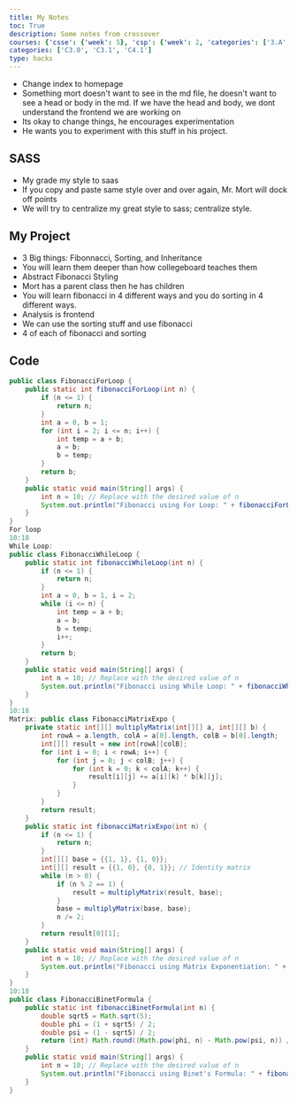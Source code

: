 ```yaml
---
title: My Notes
toc: True
description: Some notes from crossover
courses: {'csse': {'week': 5}, 'csp': {'week': 2, 'categories': ['3.A', '5.B']}, 'csa': {'week': 6}}
categories: ['C3.0', 'C3.1', 'C4.1']
type: hacks
---
```

- Change index to homepage
- Something mort doesn't want to see in the md file, he doesn't want to see a head or body in the md. If we have the head and body, we dont understand the frontend we are working on
- Its okay to change things, he encourages experimentation
- He wants you to experiment with this stuff in his project.
## SASS
- My grade my style to saas
- If you copy and paste same style over and over again, Mr. Mort will dock off points
- We will try to centralize my great style to sass; centralize style.
## My Project
- 3 Big things: Fibonnacci, Sorting, and Inheritance
- You will learn them deeper than how collegeboard teaches them
- Abstract Fibonacci Styling
- Mort has a parent class then he has children
- You will learn fibonacci in 4 different ways and you do sorting in 4 different ways.
- Analysis is frontend
- We can use the sorting stuff and use fibonacci
- 4 of each of fibonacci and sorting
## Code
```java
public class FibonacciForLoop {
    public static int fibonacciForLoop(int n) {
        if (n <= 1) {
            return n;
        }
        int a = 0, b = 1;
        for (int i = 2; i <= n; i++) {
            int temp = a + b;
            a = b;
            b = temp;
        }
        return b;
    }
    public static void main(String[] args) {
        int n = 10; // Replace with the desired value of n
        System.out.println("Fibonacci using For Loop: " + fibonacciForLoop(n));
    }
}
For loop
10:18
While Loop:
public class FibonacciWhileLoop {
    public static int fibonacciWhileLoop(int n) {
        if (n <= 1) {
            return n;
        }
        int a = 0, b = 1, i = 2;
        while (i <= n) {
            int temp = a + b;
            a = b;
            b = temp;
            i++;
        }
        return b;
    }
    public static void main(String[] args) {
        int n = 10; // Replace with the desired value of n
        System.out.println("Fibonacci using While Loop: " + fibonacciWhileLoop(n));
    }
}
10:18
Matrix: public class FibonacciMatrixExpo {
    private static int[][] multiplyMatrix(int[][] a, int[][] b) {
        int rowA = a.length, colA = a[0].length, colB = b[0].length;
        int[][] result = new int[rowA][colB];
        for (int i = 0; i < rowA; i++) {
            for (int j = 0; j < colB; j++) {
                for (int k = 0; k < colA; k++) {
                    result[i][j] += a[i][k] * b[k][j];
                }
            }
        }
        return result;
    }
    public static int fibonacciMatrixExpo(int n) {
        if (n <= 1) {
            return n;
        }
        int[][] base = {{1, 1}, {1, 0}};
        int[][] result = {{1, 0}, {0, 1}}; // Identity matrix
        while (n > 0) {
            if (n % 2 == 1) {
                result = multiplyMatrix(result, base);
            }
            base = multiplyMatrix(base, base);
            n /= 2;
        }
        return result[0][1];
    }
    public static void main(String[] args) {
        int n = 10; // Replace with the desired value of n
        System.out.println("Fibonacci using Matrix Exponentiation: " + fibonacciMatrixExpo(n));
    }
}
10:18
public class FibonacciBinetFormula {
    public static int fibonacciBinetFormula(int n) {
        double sqrt5 = Math.sqrt(5);
        double phi = (1 + sqrt5) / 2;
        double psi = (1 - sqrt5) / 2;
        return (int) Math.round((Math.pow(phi, n) - Math.pow(psi, n)) / sqrt5);
    }
    public static void main(String[] args) {
        int n = 10; // Replace with the desired value of n
        System.out.println("Fibonacci using Binet's Formula: " + fibonacciBinetFormula(n));
    }
}
```